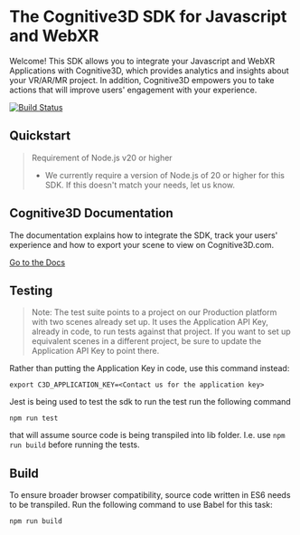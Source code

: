 # The Cognitive3D SDK for Javascript and WebXR

Welcome!  This SDK allows you to integrate your Javascript and WebXR Applications with Cognitive3D, which provides analytics and insights about your VR/AR/MR project.  In addition, Cognitive3D empowers you to take actions that will improve users' engagement with your experience.

[![Build Status](https://travis-ci.org/CognitiveVR/cvr-sdk-js.svg?branch=master)](https://travis-ci.org/CognitiveVR/cvr-sdk-js)

## Quickstart

> Requirement of Node.js v20 or higher
>
> * We currently require a version of Node.js of 20 or higher for this SDK. If this doesn't match your needs, let us know.

## Cognitive3D Documentation

The documentation explains how to integrate the SDK, track your users' experience and how to export your scene to view on Cognitive3D.com.

[Go to the Docs](http://docs.cognitive3d.com/webxr/get-started/)

## Testing

> Note: The test suite points to a project on our Production platform with two scenes already set up. It uses the Application API Key, already in code, to run tests against that project. If you want to set up equivalent scenes in a different project, be sure to update the Application API Key to point there.

Rather than putting the Application Key in code, use this command instead:

`export C3D_APPLICATION_KEY=<Contact us for the application key>`

Jest is being used to test the sdk to run the test run the following command

`npm run test`

that will assume source code is being transpiled into lib folder. I.e. use `npm run build` before running the tests.

## Build

To ensure broader browser compatibility, source code written in ES6 needs to be transpiled. Run the following command to use Babel for this task:

`npm run build`
